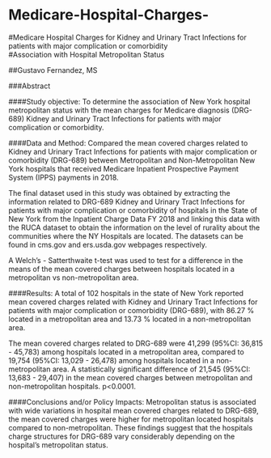 # Medicare-Hospital-Charges-

#Medicare Hospital Charges for Kidney and Urinary Tract Infections for patients with major complication or comorbidity  
#Association with Hospital Metropolitan Status

##Gustavo Fernandez, MS

###Abstract

####Study objective: To determine the association of New York hospital metropolitan status with the mean charges for Medicare diagnosis (DRG-689) Kidney and Urinary Tract Infections for patients with major complication or comorbidity.

####Data and Method: Compared the mean covered charges related to Kidney and Urinary Tract Infections for patients with major complication or comorbidity (DRG-689) between Metropolitan and Non-Metropolitan New York hospitals that received Medicare Inpatient Prospective Payment System (IPPS) payments in 2018.

The final dataset used in this study was obtained by extracting the information related to DRG-689 Kidney and Urinary Tract Infections for patients with major complication or comorbidity of hospitals in the State of New York from the Inpatient Charge Data FY 2018 and linking this data with the RUCA dataset to obtain the information on the level of rurality about the communities where the NY Hospitals are located. The datasets can be found in cms.gov and ers.usda.gov webpages respectively.

A Welch’s - Satterthwaite t-test was used to test for a difference in the means of the mean covered charges between hospitals located in a metropolitan vs non-metropolitan area.

####Results: A total of 102 hospitals in the state of New York reported mean covered charges related with Kidney and Urinary Tract Infections for patients with major complication or comorbidity (DRG-689), with 86.27 % located in a metropolitan area and 13.73 % located in a non-metropolitan area.

The mean covered charges related to DRG-689 were 41,299 (95%CI: 36,815 - 45,783) among hospitals located in a metropolitan area, compared to 19,754 (95%CI: 13,029 - 26,478) among hospitals located in a non-metropolitan area. A statistically significant difference of 21,545 (95%CI: 13,683 - 29,407) in the mean covered charges between metropolitan and non-metropolitan hospitals. p<0.0001.
 
####Conclusions and/or Policy Impacts: Metropolitan status is associated with wide variations in hospital mean covered charges related to DRG-689, the mean covered charges were higher for metropolitan located hospitals compared to non-metropolitan. These findings suggest that the hospitals charge structures for DRG-689 vary considerably depending on the hospital’s metropolitan status. 


